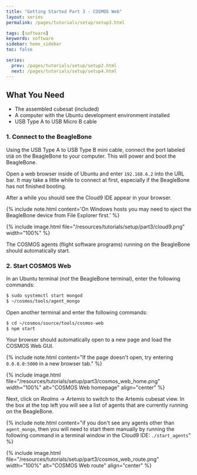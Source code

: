 ```yaml
---
title: "Getting Started Part 3 - COSMOS Web"
layout: series
permalink: /pages/tutorials/setup/setup3.html

tags: [software]
keywords: software
sidebar: home_sidebar
toc: false

series:
  prev: /pages/tutorials/setup/setup2.html
  next: /pages/tutorials/setup/setup4.html
---
```


<div id="toc"></div>

## What You Need
* The assembled cubesat (included)
* A computer with the Ubuntu development environment installed
* USB Type A to USB Micro B cable

### 1. Connect to the BeagleBone
Using the USB Type A to USB Type B mini cable, connect the port labeled `USB` on the BeagleBone to your computer. This will power and boot the BeagleBone.

Open a web browser inside of Ubuntu and enter `192.168.6.2` into the URL bar. It may take a little while to connect at first, especially if the BeagleBone has not finished booting.

After a while you should see the Cloud9 IDE appear in your browser.

{% include note.html content='On Windows hosts you may need to eject the BeagleBone device from File Explorer first.' %}

{% include image.html file="/resources/tutorials/setup/part3/cloud9.png" width="100%" %}
<br>

The COSMOS agents (flight software programs) running on the BeagleBone should automatically start.

### 2. Start COSMOS Web
In an Ubuntu terminal (_not_ the BeagleBone terminal), enter the following commands:

```bash
$ sudo systemctl start mongod
$ ~/cosmos/tools/agent_mongo
```

Open another terminal and enter the following commands:

```bash
$ cd ~/cosmos/source/tools/cosmos-web
$ npm start
```
Your browser should automatically open to a new page and load the COSMOS Web GUI.

{% include note.html content="If the page doesn't open, try entering <code>0.0.0.0:5000</code> in a new browser tab." %}


{% include image.html file="/resources/tutorials/setup/part3/cosmos_web_home.png" width="100%" alt="COSMOS Web homepage" align="center" %}

Next, click on _Realms_ -> _Artemis_ to switch to the Artemis cubesat view. In the box at the top left you will see a list of agents that are currently running on the BeagleBone.


{% include note.html content="if you don't see any agents other than `agent_mongo`, then you will need to start them manually by running the following command in a terminal window in the Cloud9 IDE:
`./start_agents`" %}

{% include image.html file="/resources/tutorials/setup/part3/cosmos_web_route.png" width="100%" alt="COSMOS Web route" align="center" %}
